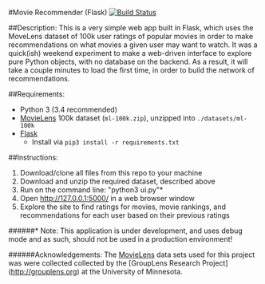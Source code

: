 #Movie Recommender (Flask) [![Build Status](https://travis-ci.org/jwaldrep/movie-recommendations.svg?branch=code_refresh)](https://travis-ci.org/jwaldrep/movie-recommendations)

##Description:
This is a very simple web app built in Flask, which uses the MoveLens dataset
of 100k user ratings of popular movies in order to make recommendations on
what movies a given user may want to watch. It was a quick(ish) weekend
experiment to make a web-driven interface to explore pure Python objects,
with no database on the backend. As a result, it will take a couple minutes
to load the first time, in order to build the network of recommendations.

##Requirements:
- Python 3 (3.4 recommended)
- [MovieLens](http://grouplens.org/datasets/movielens/)
  100k dataset (`ml-100k.zip`), unzipped into `./datasets/ml-100k`
- [Flask](http://flask.pocoo.org/)
    - Install via `pip3 install -r requirements.txt`

##Instructions:
1. Download/clone all files from this repo to your machine
2. Download and unzip the required dataset, described above
3. Run on the command line: "python3 ui.py"*
4. Open http://127.0.0.1:5000/ in a web browser window
5. Explore the site to find ratings for movies, movie rankings, and recommendations for each user based on their previous ratings

######* Note: This application is under development, and uses debug mode and as such, should not be used in a production environment!


######Acknowledgements:
The [MovieLens](http://grouplens.org/datasets/movielens/) data sets used for 
this project was were collected collected by the [GroupLens Research Project]
(http://grouplens.org) at the University of Minnesota.